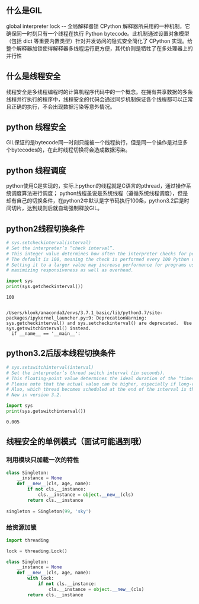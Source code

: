 
## 什么是GIL
global interpreter lock -- 全局解释器锁
CPython 解释器所采用的一种机制，它确保同一时刻只有一个线程在执行 Python bytecode。此机制通过设置对象模型（包括 dict 等重要内置类型）针对并发访问的隐式安全简化了 CPython 实现。给整个解释器加锁使得解释器多线程运行更方便，其代价则是牺牲了在多处理器上的并行性

## 什么是线程安全
线程安全是多线程编程时的计算机程序代码中的一个概念。在拥有共享数据的多条线程并行执行的程序中，线程安全的代码会通过同步机制保证各个线程都可以正常且正确的执行，不会出现数据污染等意外情况。

## python 线程安全
GIL保证的是bytecode同一时刻只能被一个线程执行，但是同一个操作是对应多个bytecodes的，在此时线程切换将会造成数据污染。

## python 线程调度
python使用C是实现的，实际上python的线程就是C语言的pthread，通过操作系统调度算法进行调度；
python线程虽说是系统线程（遵循系统线程调度），但是却有自己的切换条件，在python2中默认是字节码执行100条，python3.2后是时间切片，达到规则后就自动强制释放GIL。

## python2线程切换条件


```python
# sys.setcheckinterval(interval)
# Set the interpreter’s “check interval”. 
# This integer value determines how often the interpreter checks for periodic things such as thread switches and signal handlers. 
# The default is 100, meaning the check is performed every 100 Python virtual instructions.
# Setting it to a larger value may increase performance for programs using threads. Setting it to a value <= 0 checks every virtual instruction, 
# maximizing responsiveness as well as overhead.

import sys
print(sys.getcheckinterval())
```

    100


    /Users/klook/anaconda3/envs/3.7.1_basic/lib/python3.7/site-packages/ipykernel_launcher.py:9: DeprecationWarning: sys.getcheckinterval() and sys.setcheckinterval() are deprecated.  Use sys.getswitchinterval() instead.
      if __name__ == '__main__':


## python3.2后版本线程切换条件


```python
# sys.setswitchinterval(interval)
# Set the interpreter’s thread switch interval (in seconds). 
# This floating-point value determines the ideal duration of the “timeslices” allocated to concurrently running Python threads.
# Please note that the actual value can be higher, especially if long-running internal functions or methods are used.
# Also, which thread becomes scheduled at the end of the interval is the operating system’s decision. The interpreter doesn’t have its own scheduler.
# New in version 3.2.

import sys
print(sys.getswitchinterval())
```

    0.005


## 线程安全的单例模式（面试可能遇到哦）

### 利用模块只加载一次的特性


```python
class Singleton:
    __instance = None
    def __new__(cls, age, name):
        if not cls.__instance:
            cls.__instance = object.__new__(cls)
        return cls.__instance
    
singleton = Singleton(99, 'sky')
```

### 给资源加锁


```python
import threading

lock = threading.Lock()

class Singleton:
    __instance = None
    def __new__(cls, age, name):
        with lock:
            if not cls.__instance:
                cls.__instance = object.__new__(cls)
        return cls.__instance

```


```python

```
